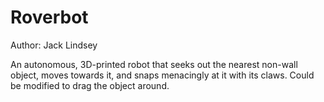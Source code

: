 # Roverbot

Author: Jack Lindsey

An autonomous, 3D-printed robot that seeks out the nearest non-wall object, moves towards it, and snaps menacingly at it with its claws.  Could be modified to drag the object around.
